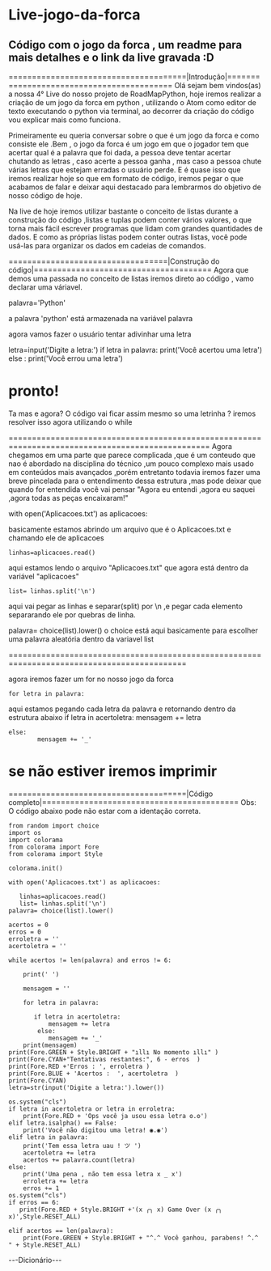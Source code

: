 # Live-jogo-da-forca
## Código com o jogo da forca , um readme para mais detalhes e o link da live gravada :D 
======================================|Introdução|==========================================
Olá sejam bem vindos(as) a nossa 4° Live do nosso projeto de RoadMapPython, hoje iremos realizar a criação de um jogo da forca em python , utilizando  o Atom como editor de texto executando o python via terminal, ao decorrer da criação do código vou explicar mais como funciona.

Primeiramente eu queria conversar sobre o que é um jogo da forca e como consiste ele .Bem , o jogo da forca é um jogo em que o jogador tem que acertar qual é a palavra que foi dada, a pessoa deve tentar acertar chutando as letras , caso acerte a pessoa ganha , mas caso a pessoa chute várias letras que estejam erradas o usuário perde.
E é quase isso que iremos realizar hoje so que em formato de código, iremos pegar o que acabamos de falar e deixar aqui 
destacado para lembrarmos do objetivo de nosso código de hoje.

Na live de hoje iremos utilizar bastante o conceito de listas durante a construção do código ,listas e tuplas podem conter vários valores, o que torna mais fácil escrever programas que lidam com grandes quantidades de dados. E como as próprias listas podem conter outras listas, você pode usá-las para organizar os dados em cadeias de comandos.

==================================|Construção do código|======================================
Agora que demos uma passada no conceito de listas iremos direto ao código , vamo declarar uma váriavel.
  
  palavra='Python'
    
a palavra 'python' está armazenada na variável palavra

agora vamos fazer o usuário tentar adivinhar uma letra 

letra=input('Digite a letra:')
if letra in palavra:
     print('Você acertou uma letra')
else :
     print('Você errou uma letra')

pronto! 
=================================================================================================
 Ta mas e agora? O código vai ficar assim mesmo so uma letrinha ?
 iremos resolver isso agora utilizando o while 
 
=================================================================================================
Agora chegamos em uma parte que parece complicada ,que é um conteudo que nao é abordado na disciplina do técnico ,um pouco complexo mais usado em conteúdos mais avançados ,porém entretanto todavia iremos fazer uma breve pincelada para o entendimento dessa estrutura ,mas pode deixar que quando for entendida você vai pensar "Agora eu entendi
,agora eu saquei ,agora todas as peças encaixaram!"  

with open('Aplicacoes.txt') as aplicacoes:

basicamente estamos abrindo um arquivo que é o Aplicacoes.txt e chamando ele de 
aplicacoes

    linhas=aplicacoes.read()
    
aqui estamos lendo o arquivo "Aplicacoes.txt" que agora está dentro da variável "aplicacoes"

    list= linhas.split('\n')

aqui vai pegar as linhas e separar(split) por \n ,e pegar cada elemento separarando 
ele por quebras de linha.

palavra= choice(list).lower()
o choice está aqui basicamente para escolher uma palavra aleatória dentro da variavel 
list

============================================================================================

agora iremos fazer um for no nosso jogo da forca

    for letra in palavra:
aqui estamos pegando cada letra da palavra e retornando dentro da estrutura abaixo
    if letra in acertoletra:
            mensagem += letra
 
    else:
            mensagem += '_'
se não estiver iremos imprimir 
============================================================================================
======================================|Código completo|==========================================
Obs: O código abaixo pode não estar com a identação correta.

    from random import choice
    import os
    import colorama
    from colorama import Fore
    from colorama import Style

    colorama.init()

    with open('Aplicacoes.txt') as aplicacoes:

       linhas=aplicacoes.read()
       list= linhas.split('\n')
    palavra= choice(list).lower()

    acertos = 0
    erros = 0
    erroletra = ''
    acertoletra = ''

    while acertos != len(palavra) and erros != 6:

        print(' ')
    
        mensagem = ''
    
        for letra in palavra:
    
           if letra in acertoletra:
               mensagem += letra             
            else:
               mensagem += '_'           
        print(mensagem)
    print(Fore.GREEN + Style.BRIGHT + "ıllı No momento ıllı" )
    print(Fore.CYAN+"Tentativas restantes:", 6 - erros  )
    print(Fore.RED +'Erros : ', erroletra )
    print(Fore.BLUE + 'Acertos :  ', acertoletra  )
    print(Fore.CYAN)
    letra=str(input('Digite a letra:').lower())

    os.system("cls")
    if letra in acertoletra or letra in erroletra:
        print(Fore.RED + 'Ops você ja usou essa letra ʘ.ʘ')
    elif letra.isalpha() == False:
        print('Você não digitou uma letra! ◉.◉')
    elif letra in palavra:
        print('Tem essa letra uau ! ツ ')
        acertoletra += letra
        acertos += palavra.count(letra)
    else:
        print('Uma pena , não tem essa letra x _ x')
        erroletra += letra
        erros += 1
    os.system("cls")
    if erros == 6:
       print(Fore.RED + Style.BRIGHT +'(x ╭╮ x) Game Over (x ╭╮ x)',Style.RESET_ALL)

    elif acertos == len(palavra):
        print(Fore.GREEN + Style.BRIGHT + "^.^ Você ganhou, parabens! ^.^ " + Style.RESET_ALL)
       
-_-_-Dicionário-_-_-
